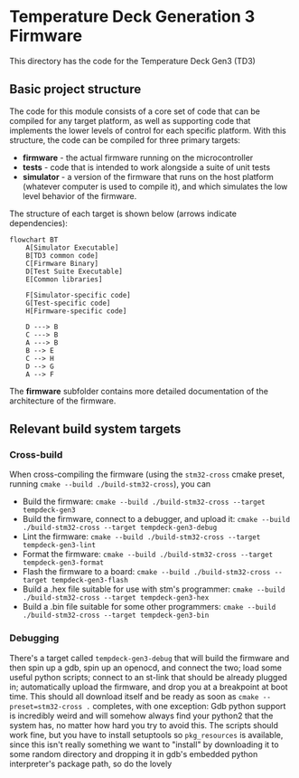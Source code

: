 # Temperature Deck Generation 3 Firmware

This directory has the code for the Temperature Deck Gen3 (TD3)

## Basic project structure

The code for this module consists of a core set of code that can be compiled for any target platform, as well as supporting code that implements the lower levels of control for each specific platform. With this structure, the code can be compiled for three primary targets:

- __firmware__ - the actual firmware running on the microcontroller
- __tests__ - code that is intended to work alongside a suite of unit tests
- __simulator__ - a version of the firmware that runs on the host platform (whatever computer is used to compile it), and which simulates the low level behavior of the firmware.

The structure of each target is shown below (arrows indicate dependencies):

```mermaid
flowchart BT
    A[Simulator Executable]
    B[TD3 common code]
    C[Firmware Binary]
    D[Test Suite Executable]
    E[Common libraries]

    F[Simulator-specific code]
    G[Test-specific code]
    H[Firmware-specific code]

    D ---> B
    C ---> B
    A ---> B
    B --> E
    C --> H
    D --> G
    A --> F
```

The __firmware__ subfolder contains more detailed documentation of the architecture of the firmware.

## Relevant build system targets

### Cross-build
When cross-compiling the firmware (using the `stm32-cross` cmake preset, running `cmake --build ./build-stm32-cross`), you can
- Build the firmware: `cmake --build ./build-stm32-cross --target tempdeck-gen3`
- Build the firmware, connect to a debugger, and upload it: `cmake --build ./build-stm32-cross --target tempdeck-gen3-debug`
- Lint the firmware: `cmake --build ./build-stm32-cross --target tempdeck-gen3-lint`
- Format the firmware: `cmake --build ./build-stm32-cross --target tempdeck-gen3-format`
- Flash the firmware to a board: `cmake --build ./build-stm32-cross --target tempdeck-gen3-flash`
- Build a .hex file suitable for use with stm's programmer: `cmake --build ./build-stm32-cross --target tempdeck-gen3-hex`
- Build a .bin file suitable for some other programmers: `cmake --build ./build-stm32-cross --target tempdeck-gen3-bin`

### Debugging
There's a target called `tempdeck-gen3-debug` that will build the firmware and then spin up a gdb, spin up an openocd, and connect the two; load some useful python scripts; connect to an st-link that should be already plugged in; automatically upload the firmware, and drop you at a breakpoint at boot time. This should all download itself and be ready as soon as `cmake --preset=stm32-cross .` completes, with one exception: Gdb python support is incredibly weird and will somehow always find your python2 that the system has, no matter how hard you try to avoid this. The scripts should work fine, but you have to install setuptools so `pkg_resources` is available, since this isn't really something we want to "install" by downloading it to some random directory and dropping it in gdb's embedded python interpreter's package path, so do the lovely
